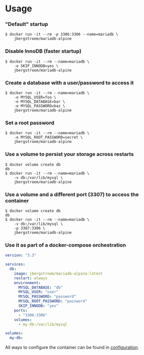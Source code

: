 # Usage

### "Default" startup

```console
$ docker run -it --rm -p 3306:3306 --name=mariadb \
    jbergstroem/mariadb-alpine
```

### Disable InnoDB (faster startup)

```console
$ docker run -it --rm --name=mariadb \
    -e SKIP_INNODB=yes \
    jbergstroem/mariadb-alpine
```

### Create a database with a user/password to access it

```console
$ docker run -it --rm --name=mariadb \
    -e MYSQL_USER=foo \
    -e MYSQL_DATABASE=bar \
    -e MYSQL_PASSWORD=baz \
    jbergstroem/mariadb-alpine
```

### Set a root password

```console
$ docker run -it --rm --name=mariadb \
    -e MYSQL_ROOT_PASSWORD=secret \
    jbergstroem/mariadb-alpine
```

### Use a volume to persist your storage across restarts

```console
$ docker volume create db
db
$ docker run -it --rm --name=mariadb \
    -v db:/var/lib/mysql \
    jbergstroem/mariadb-alpine
```

### Use a volume and a different port (3307) to access the container

```console
$ docker volume create db
db
$ docker run -it --rm --name=mariadb \
    -v db:/var/lib/mysql \
    -p 3307:3306 \
    jbergstroem/mariadb-alpine
```

### Use it as part of a docker-compose orchestration

```yaml
version: "3.3"

services:
  db:
    image: jbergstroem/mariadb-alpine:latest
    restart: always
    environment:
      MYSQL_DATABASE: "db"
      MYSQL_USER: "user"
      MYSQL_PASSWORD: "password"
      MYSQL_ROOT_PASSWORD: "password"
      SKIP_INNODB: "yes"
    ports:
      - "3306:3306"
    volumes:
      - my-db:/var/lib/mysql

volumes:
  my-db:
```

All ways to configure the container can be found in [configuration][1].

[1]: ./configuration.md

